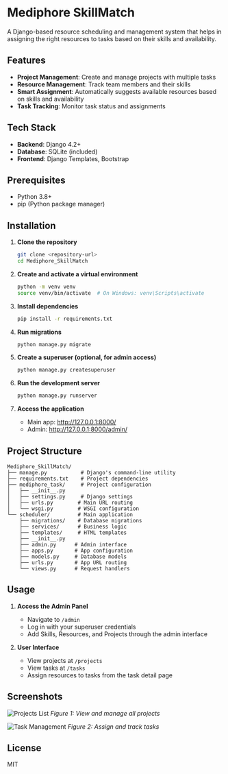 # Mediphore SkillMatch

A Django-based resource scheduling and management system that helps in assigning the right resources to tasks based on their skills and availability.

## Features

- **Project Management**: Create and manage projects with multiple tasks
- **Resource Management**: Track team members and their skills
- **Smart Assignment**: Automatically suggests available resources based on skills and availability
- **Task Tracking**: Monitor task status and assignments

## Tech Stack

- **Backend**: Django 4.2+
- **Database**: SQLite (included)
- **Frontend**: Django Templates, Bootstrap

## Prerequisites

- Python 3.8+
- pip (Python package manager)

## Installation

1. **Clone the repository**
   ```bash
   git clone <repository-url>
   cd Mediphore_SkillMatch
   ```

2. **Create and activate a virtual environment**
   ```bash
   python -m venv venv
   source venv/bin/activate  # On Windows: venv\Scripts\activate
   ```

3. **Install dependencies**
   ```bash
   pip install -r requirements.txt
   ```

4. **Run migrations**
   ```bash
   python manage.py migrate
   ```

5. **Create a superuser (optional, for admin access)**
   ```bash
   python manage.py createsuperuser
   ```

6. **Run the development server**
   ```bash
   python manage.py runserver
   ```

7. **Access the application**
   - Main app: http://127.0.0.1:8000/
   - Admin: http://127.0.0.1:8000/admin/

## Project Structure

```
Mediphore_SkillMatch/
├── manage.py           # Django's command-line utility
├── requirements.txt    # Project dependencies
├── mediphore_task/     # Project configuration
│   ├── __init__.py
│   ├── settings.py     # Django settings
│   ├── urls.py        # Main URL routing
│   └── wsgi.py        # WSGI configuration
└── scheduler/         # Main application
    ├── migrations/    # Database migrations
    ├── services/      # Business logic
    ├── templates/     # HTML templates
    ├── __init__.py
    ├── admin.py      # Admin interface
    ├── apps.py       # App configuration
    ├── models.py     # Database models
    ├── urls.py       # App URL routing
    └── views.py      # Request handlers
```

## Usage

1. **Access the Admin Panel**
   - Navigate to `/admin`
   - Log in with your superuser credentials
   - Add Skills, Resources, and Projects through the admin interface

2. **User Interface**
   - View projects at `/projects`
   - View tasks at `/tasks`
   - Assign resources to tasks from the task detail page


## Screenshots

![Projects List](screenshots/projects.png)
*Figure 1: View and manage all projects*

![Task Management](screenshots/tasks.png)
*Figure 2: Assign and track tasks*

## License

MIT

